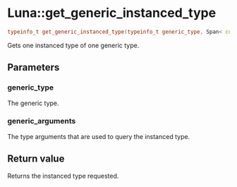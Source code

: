 # Luna::get_generic_instanced_type

```c++
typeinfo_t get_generic_instanced_type(typeinfo_t generic_type, Span< const typeinfo_t > generic_arguments)
```

Gets one instanced type of one generic type. 



## Parameters
### generic_type
The generic type. 

### generic_arguments
The type arguments that are used to query the instanced type. 

## Return value
Returns the instanced type requested. 

